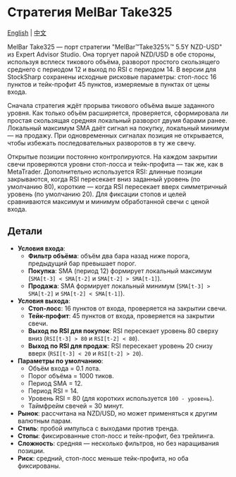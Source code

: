 # Стратегия MelBar Take325
[English](README.md) | [中文](README_cn.md)

MelBar Take325 — порт стратегии "MelBar™Take325%™ 5.5Y NZD-USD" из Expert Advisor Studio. Она торгует парой NZD/USD в обе стороны, используя всплеск тикового объёма, разворот простого скользящего среднего с периодом 12 и выход по RSI с периодом 14. В версии для StockSharp сохранены исходные рисковые параметры: стоп-лосс 16 пунктов и тейк-профит 45 пунктов, измеряемые в пунктах от цены входа.

Сначала стратегия ждёт прорыва тикового объёма выше заданного уровня. Как только объём расширяется, проверяется, сформировала ли простая скользящая средняя локальный разворот двумя барами ранее. Локальный максимум SMA даёт сигнал на покупку, локальный минимум — на продажу. При одновременных сигналах позиция не открывается, чтобы избежать последовательных разворотов в ту же свечу.

Открытые позиции постоянно контролируются. На каждом закрытии свечи проверяются уровни стоп-лосса и тейк-профита — так же, как в MetaTrader. Дополнительно используется RSI: длинные позиции закрываются, когда RSI пересекает вниз заданный уровень (по умолчанию 80), короткие — когда RSI пересекает вверх симметричный уровень (по умолчанию 20). Для фиксации стопов и целей сравниваются максимум и минимум обработанной свечи с ценой входа.

## Детали

- **Условия входа**:
  - **Фильтр объёма**: объём два бара назад ниже порога, предыдущий бар превышает порог.
  - **Покупка**: SMA (период 12) формирует локальный максимум (`SMA[t-3] < SMA[t-2]` и `SMA[t-2] > SMA[t-1]`).
  - **Продажа**: SMA формирует локальный минимум (`SMA[t-3] > SMA[t-2]` и `SMA[t-2] < SMA[t-1]`).
- **Условия выхода**:
  - **Стоп-лосс**: 16 пунктов от входа, проверяется на закрытии свечи.
  - **Тейк-профит**: 45 пунктов от входа, проверяется на закрытии свечи.
  - **Выход по RSI для покупок**: RSI пересекает уровень 80 сверху вниз (`RSI[t-3] > 80` и `RSI[t-2] < 80`).
  - **Выход по RSI для продаж**: RSI пересекает уровень 20 снизу вверх (`RSI[t-3] < 20` и `RSI[t-2] > 20`).
- **Параметры по умолчанию**:
  - Объём входа = 0.1 лота.
  - Порог объёма = 1000 тиков.
  - Период SMA = 12.
  - Период RSI = 14.
  - Уровень RSI = 80 (для коротких используется `100 - уровень`).
  - Таймфрейм свечей = 30 минут.
- **Рынок**: рассчитана на NZD/USD, но может применяться к другим валютным парам.
- **Стиль**: пробой импульса с выходами против тренда.
- **Стопы**: фиксированные стоп-лосс и тейк-профит, без трейлинга.
- **Сложность**: средняя — несколько фильтров, но без наращивания позиции.
- **Риск**: средний, стоп-лосс меньше тейк-профита, но оба фиксированы.
